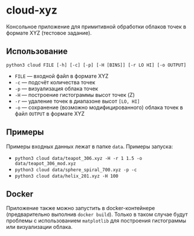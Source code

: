 # cloud-xyz
Консольное приложение для примитивной обработки облаков точек в формате XYZ (тестовое задание).

## Использование

`python3 cloud FILE [-h] [-c] [-p] [-H [BINS]] [-r LO HI] [-o OUTPUT]`

- `FILE` — входной файл в формате XYZ
- `-c` — подсчёт количества точек
- `-p` — визуализация облака точек
- `-H` — построение гистограммы высот точек (Z)
- `-r` — удаление точек в диапазоне высот `[LO, HI]`
- `-o` — сохранение (возможно модифицированного) облака точек в файл `OUTPUT` в формате XYZ

## Примеры

Примеры входных данных лежат в папке `data`. Примеры запуска:

- `python3 cloud data/teapot_306.xyz -H -r 1 1.5 -o data/teapot_306_mod.xyz`
- `python3 cloud data/sphere_spiral_700.xyz -p -c`
- `python3 cloud data/helix_201.xyz -H 100 `

## Docker

Приложение также можно запустить в docker-контейнере (предварительно выполнив `docker build`). Только в таком случае будут проблемы с использованием `matplotlib` для построения гистограммы или визуализации облака.

